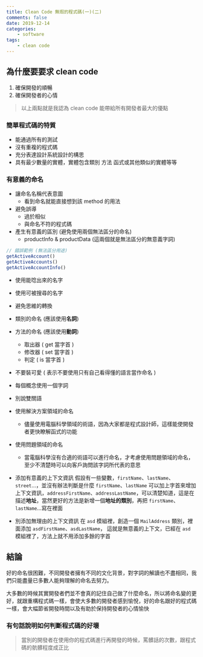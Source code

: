 ```yaml
---
title: Clean Code 無瑕的程式碼(一)(二)
comments: false
date: 2019-12-14
categories:
    - software
tags:
    - clean code
---
```


## 為什麼要要求 clean code

1. 確保開發的順暢
2. 確保開發者的心情

> 以上兩點就是我認為 clean code 能帶給所有開發者最大的優點

### 簡單程式碼的特質

- 能通過所有的測試
- 沒有重複的程式碼
- 充分表達設計系統設計的構思
- 具有最少數量的實體，實體包含類別 方法 函式或其他類似的實體等等

### 有意義的命名

- 讓命名名稱代表意圖
    - 看到命名就能直接想到該 method 的用法
- 避免誤導
    - 過於相似
    - 與命名不符的程式碼
- 產生有意義的區別 (避免使用兩個無法區分的命名)
    - productInfo & productData (這兩個就是無法區分的無意義字詞)
```javascript
// 錯誤範例 (無法區分用途)
getActiveAccount()
getActiveAccounts()
getActiveAccountInfo()
```

- 使用能唸出來的名字

- 使用可被搜尋的名字

- 避免思維的轉換

- 類別的命名 (應該使用**名詞**)

- 方法的命名 (應該使用**動詞**)
	- 取出器 ( get 當字首 )
	- 修改器 ( set 當字首 )
	- 判定  ( is 當字首 )

- 不要裝可愛 ( 表示不要使用只有自己看得懂的語言當作命名 )

- 每個概念使用一個字詞

- 別說雙關語

- 使用解決方案領域的命名
	- 儘量使用電腦科學領域的術語，因為大家都是程式設計師，這樣能使開發者更快瞭解函式的功能

- 使用問題領域的命名
	- 當電腦科學沒有合適的術語可以進行命名，才考慮使用問題領域的命名，至少不清楚時可以向客戶詢問該字詞所代表的意思

- 添加有意義的上下文資訊
假設有一些變數，`firstName`、`lastName`、`street`...，並沒有辦法判斷是什麼 `firstName`、`lastName`
可以加上字首來增加上下文資訊，`addressFirstName`、`addressLastName`，可以清楚知道，這是在
描述**地址**，當然更好的方法是新增一個**地址的類別**，再把 `firstName`、`lastName`…寫在裡面

- 別添加無理由的上下文資訊
在 `asd` 模組裡，創造一個 `MailAddress` 類別，裡面添加 `asdFirstName`、`asdLastName`，
這就是無意義的上下文，已經在 `asd` 模組裡了，方法上就不用添加多餘的字首

## 結論

好的命名很困難，不同開發者擁有不同的文化背景，對字詞的解讀也不盡相同，我們只能盡量已多數人能夠理解的命名去努力。

大多數的時候其實開發者們並不會真的記住自己做了什麼命名，所以將命名變的更好，就跟重構程式碼一樣，會使大多數的開發者感到愉悅，好的命名跟好的程式碼一樣，會大幅節省開發時間以及有助於保持開發者的心情愉快

### 有句話說明如何判斷程式碼的好壞

> 當別的開發者在使用你的程式碼進行再開發的時候，罵髒話的次數，跟程式碼的骯髒程度成正比